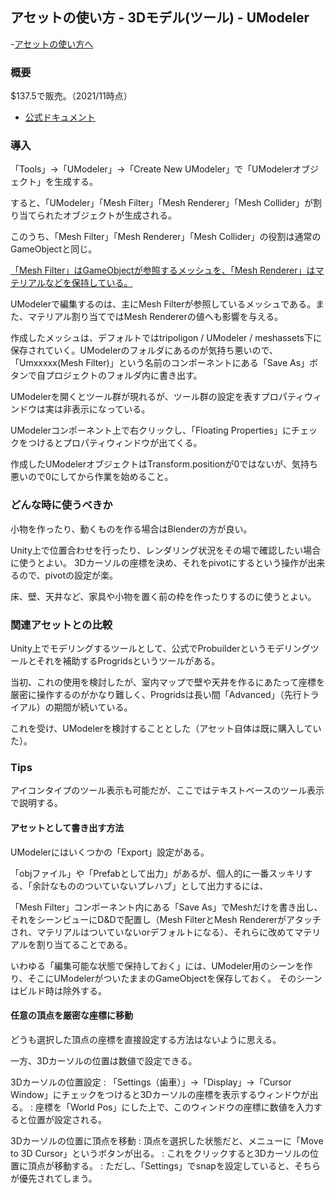 ## アセットの使い方 - 3Dモデル(ツール) - UModeler

-[アセットの使い方へ](./../)

### 概要

\$137.5で販売。（2021/11時点）

- [公式ドキュメント](https://umodeler.github.io/index.html)

### 導入

「Tools」→「UModeler」→「Create New UModeler」で「UModelerオブジェクト」を生成する。

すると、「UModeler」「Mesh Filter」「Mesh Renderer」「Mesh Collider」が割り当てられたオブジェクトが生成される。

このうち、「Mesh Filter」「Mesh Renderer」「Mesh Collider」の役割は通常のGameObjectと同じ。

[「Mesh Filter」はGameObjectが参照するメッシュを、「Mesh Renderer」はマテリアルなどを保持している。](./../../tips/component/mesh.md)

UModelerで編集するのは、主にMesh Filterが参照しているメッシュである。また、マテリアル割り当てではMesh Rendererの値へも影響を与える。

作成したメッシュは、デフォルトではtripoligon / UModeler / meshassets下に保存されていく。UModelerのフォルダにあるのが気持ち悪いので、
「Umxxxxx(Mesh Filter)」という名前のコンポーネントにある「Save As」ボタンで自プロジェクトのフォルダ内に書き出す。

UModelerを開くとツール群が現れるが、ツール群の設定を表すプロパティウィンドウは実は非表示になっている。

UModelerコンポーネント上で右クリックし、「Floating Properties」にチェックをつけるとプロパティウィンドウが出てくる。

作成したUModelerオブジェクトはTransform.positionが0ではないが、気持ち悪いので0にしてから作業を始めること。

### どんな時に使うべきか

小物を作ったり、動くものを作る場合はBlenderの方が良い。

Unity上で位置合わせを行ったり、レンダリング状況をその場で確認したい場合に使うとよい。
3Dカーソルの座標を決め、それをpivotにするという操作が出来るので、pivotの設定が楽。

床、壁、天井など、家具や小物を置く前の枠を作ったりするのに使うとよい。

### 関連アセットとの比較

Unity上でモデリングするツールとして、公式でProbuilderというモデリングツールとそれを補助するProgridsというツールがある。

当初、これの使用を検討したが、室内マップで壁や天井を作るにあたって座標を厳密に操作するのがかなり難しく、Progridsは長い間「Advanced」（先行トライアル）の期間が続いている。

これを受け、UModelerを検討することとした（アセット自体は既に購入していた）。

### Tips

アイコンタイプのツール表示も可能だが、ここではテキストベースのツール表示で説明する。

#### アセットとして書き出す方法

UModelerにはいくつかの「Export」設定がある。

「objファイル」や「Prefabとして出力」があるが、個人的に一番スッキリする、「余計なもののついていないプレハブ」として出力するには、

「Mesh Filter」コンポーネント内にある「Save As」でMeshだけを書き出し、それをシーンビューにD\&Dで配置し（Mesh FilterとMesh Rendererがアタッチされ、マテリアルはついていないorデフォルトになる）、それらに改めてマテリアルを割り当てることである。

いわゆる「編集可能な状態で保持しておく」には、UModeler用のシーンを作り、そこにUModelerがついたままのGameObjectを保存しておく。
そのシーンはビルド時は除外する。


#### 任意の頂点を厳密な座標に移動

どうも選択した頂点の座標を直接設定する方法はないように思える。

一方、3Dカーソルの位置は数値で設定できる。

3Dカーソルの位置設定
: 「Settings（歯車）」→「Display」→「Cursor Window」にチェックをつけると3Dカーソルの座標を表示するウィンドウが出る。
: 座標を「World Pos」にした上で、このウィンドウの座標に数値を入力すると位置が設定される。

3Dカーソルの位置に頂点を移動
: 頂点を選択した状態だと、メニューに「Move to 3D Cursor」というボタンが出る。
: これをクリックすると3Dカーソルの位置に頂点が移動する。
: ただし、「Settings」でsnapを設定していると、そちらが優先されてしまう。












